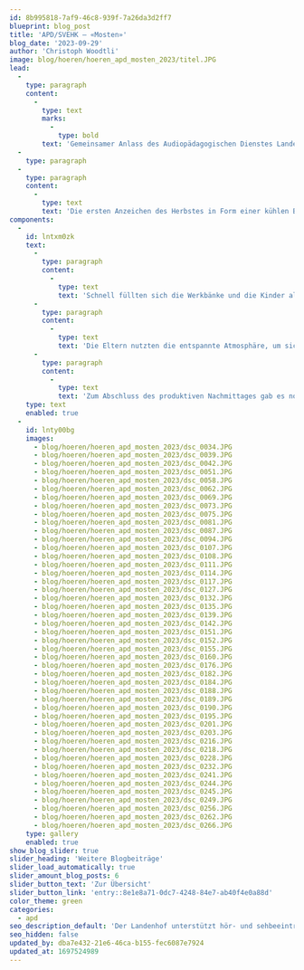 ```yaml
---
id: 8b995818-7af9-46c8-939f-7a26da3d2ff7
blueprint: blog_post
title: 'APD/SVEHK – «Mosten»'
blog_date: '2023-09-29'
author: 'Christoph Woodtli'
image: blog/hoeren/hoeren_apd_mosten_2023/titel.JPG
lead:
  -
    type: paragraph
    content:
      -
        type: text
        marks:
          -
            type: bold
        text: 'Gemeinsamer Anlass des Audiopädagogischen Dienstes Landenhof und des Elternvereins SVEHK'
  -
    type: paragraph
  -
    type: paragraph
    content:
      -
        type: text
        text: 'Die ersten Anzeichen des Herbstes in Form einer kühlen Brise waren spürbar an diesem sonnigen Samstagnachmittag, als der APD und der SVEHK gemeinsam zum «Mosten» auf den Landenhof einluden. Auf dem Begegnungsplatz vor dem Schulhaus wurden die Familien willkommen geheissen, zahlreiche Handraffeln, Becken und Drehraspeln lagen auf den Tischen bereit.'
components:
  -
    id: lntxm0zk
    text:
      -
        type: paragraph
        content:
          -
            type: text
            text: 'Schnell füllten sich die Werkbänke und die Kinder aller Altersstufen, tatkräftig unterstützt von ihren Eltern, machten sich an die Arbeit. In kürzester Zeit wurden Äpfel geschnitten, geraffelt und für die Presse vorbereitet. Die Drehraspeln ratterten unaufhörlich und dem einen oder anderen Erwachsenen trieb der Eifer der Kinder und die Nachmittagssonne Schweissperlen auf die Stirn. Der Höhepunkt war aber zweifellos der Moment, als die Äpfel in die Mostpressen kamen. Mit beeindruckender Kraft und Geschicklichkeit verwandelten die älteren Kinder die Früchte in süssen, gelben Apfelsaft. Die ersten Geschmackstests waren durchwegs positiv. „Die Arbeit hat sich gelohnt!“, war man sich einig.'
      -
        type: paragraph
        content:
          -
            type: text
            text: 'Die Eltern nutzten die entspannte Atmosphäre, um sich auszutauschen und neue Kontakte zu knüpfen. Man teilte Geschichten und Erlebnisse und tauschte Erfahrungen aus. Für die Kinder, die sonst in der Schule mit ihrer Hörbeeinträchtigung allein sind, war es eine willkommene Gelegenheit, abseits der Schulroutine ungezwungen mit Gleichaltrigen zu spielen und neue Freundschaften zu schliessen.'
      -
        type: paragraph
        content:
          -
            type: text
            text: 'Zum Abschluss des produktiven Nachmittages gab es noch ein Zvieri, für alle eine willkommene Stärkung nach getaner Arbeit. Mit frisch abgefülltem Apfelsaft in den Händen machten sich die Familien schliesslich auf den Heimweg. Ein besonderer Dank gebührt allen Helferinnen und Helfern, die zum Gelingen dieses schönen Nachmittages beigetragen haben. Wir freuen uns auf die nächste, gemeinsame Veranstaltung!'
    type: text
    enabled: true
  -
    id: lnty00bg
    images:
      - blog/hoeren/hoeren_apd_mosten_2023/dsc_0034.JPG
      - blog/hoeren/hoeren_apd_mosten_2023/dsc_0039.JPG
      - blog/hoeren/hoeren_apd_mosten_2023/dsc_0042.JPG
      - blog/hoeren/hoeren_apd_mosten_2023/dsc_0051.JPG
      - blog/hoeren/hoeren_apd_mosten_2023/dsc_0058.JPG
      - blog/hoeren/hoeren_apd_mosten_2023/dsc_0062.JPG
      - blog/hoeren/hoeren_apd_mosten_2023/dsc_0069.JPG
      - blog/hoeren/hoeren_apd_mosten_2023/dsc_0073.JPG
      - blog/hoeren/hoeren_apd_mosten_2023/dsc_0075.JPG
      - blog/hoeren/hoeren_apd_mosten_2023/dsc_0081.JPG
      - blog/hoeren/hoeren_apd_mosten_2023/dsc_0087.JPG
      - blog/hoeren/hoeren_apd_mosten_2023/dsc_0094.JPG
      - blog/hoeren/hoeren_apd_mosten_2023/dsc_0107.JPG
      - blog/hoeren/hoeren_apd_mosten_2023/dsc_0108.JPG
      - blog/hoeren/hoeren_apd_mosten_2023/dsc_0111.JPG
      - blog/hoeren/hoeren_apd_mosten_2023/dsc_0114.JPG
      - blog/hoeren/hoeren_apd_mosten_2023/dsc_0117.JPG
      - blog/hoeren/hoeren_apd_mosten_2023/dsc_0127.JPG
      - blog/hoeren/hoeren_apd_mosten_2023/dsc_0132.JPG
      - blog/hoeren/hoeren_apd_mosten_2023/dsc_0135.JPG
      - blog/hoeren/hoeren_apd_mosten_2023/dsc_0139.JPG
      - blog/hoeren/hoeren_apd_mosten_2023/dsc_0142.JPG
      - blog/hoeren/hoeren_apd_mosten_2023/dsc_0151.JPG
      - blog/hoeren/hoeren_apd_mosten_2023/dsc_0152.JPG
      - blog/hoeren/hoeren_apd_mosten_2023/dsc_0155.JPG
      - blog/hoeren/hoeren_apd_mosten_2023/dsc_0160.JPG
      - blog/hoeren/hoeren_apd_mosten_2023/dsc_0176.JPG
      - blog/hoeren/hoeren_apd_mosten_2023/dsc_0182.JPG
      - blog/hoeren/hoeren_apd_mosten_2023/dsc_0184.JPG
      - blog/hoeren/hoeren_apd_mosten_2023/dsc_0188.JPG
      - blog/hoeren/hoeren_apd_mosten_2023/dsc_0189.JPG
      - blog/hoeren/hoeren_apd_mosten_2023/dsc_0190.JPG
      - blog/hoeren/hoeren_apd_mosten_2023/dsc_0195.JPG
      - blog/hoeren/hoeren_apd_mosten_2023/dsc_0201.JPG
      - blog/hoeren/hoeren_apd_mosten_2023/dsc_0203.JPG
      - blog/hoeren/hoeren_apd_mosten_2023/dsc_0216.JPG
      - blog/hoeren/hoeren_apd_mosten_2023/dsc_0218.JPG
      - blog/hoeren/hoeren_apd_mosten_2023/dsc_0228.JPG
      - blog/hoeren/hoeren_apd_mosten_2023/dsc_0232.JPG
      - blog/hoeren/hoeren_apd_mosten_2023/dsc_0241.JPG
      - blog/hoeren/hoeren_apd_mosten_2023/dsc_0244.JPG
      - blog/hoeren/hoeren_apd_mosten_2023/dsc_0245.JPG
      - blog/hoeren/hoeren_apd_mosten_2023/dsc_0249.JPG
      - blog/hoeren/hoeren_apd_mosten_2023/dsc_0256.JPG
      - blog/hoeren/hoeren_apd_mosten_2023/dsc_0262.JPG
      - blog/hoeren/hoeren_apd_mosten_2023/dsc_0266.JPG
    type: gallery
    enabled: true
show_blog_slider: true
slider_heading: 'Weitere Blogbeiträge'
slider_load_automatically: true
slider_amount_blog_posts: 6
slider_button_text: 'Zur Übersicht'
slider_button_link: 'entry::8e1e8a71-0dc7-4248-84e7-ab40f4e0a88d'
color_theme: green
categories:
  - apd
seo_description_default: 'Der Landenhof unterstützt hör- und sehbeeinträchtigte Kinder & Jugendliche in ihrem selbstbestimmten Leben durch Förderung ihrer Fähigkeiten & Entwicklung'
seo_hidden: false
updated_by: dba7e432-21e6-46ca-b155-fec6087e7924
updated_at: 1697524989
---
```

